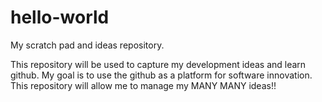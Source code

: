 # hello-world
My scratch pad and ideas repository.

This repository will be used to capture my development ideas and learn github. My goal is to use the github as a platform for software innovation.  This repository will allow me to manage my MANY MANY ideas!!
